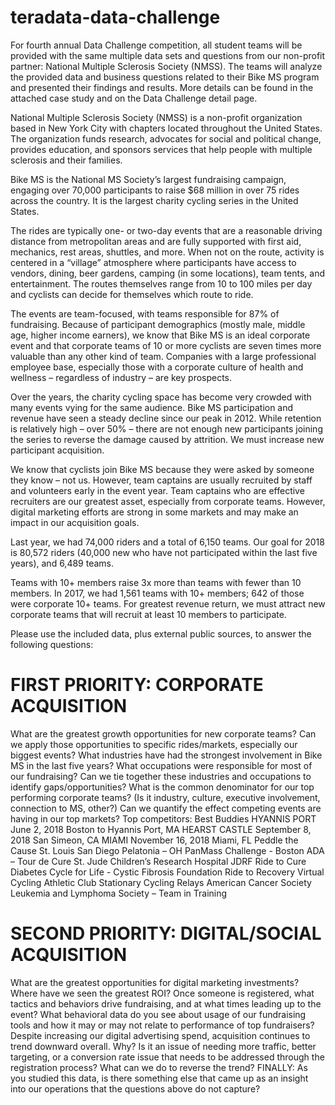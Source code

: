 # teradata-data-challenge

For fourth annual Data Challenge competition, all student teams will be provided with the same multiple data sets and questions from our non-profit partner: National Multiple Sclerosis Society (NMSS). The teams will analyze the provided data and business questions related to their Bike MS program and presented their findings and results. More details can be found in the attached case study and on the Data Challenge detail page.

National Multiple Sclerosis Society (NMSS) is a non-profit organization based in New York City with chapters located throughout the United States. The organization funds research, advocates for social and political change, provides education, and sponsors services that help people with multiple sclerosis and their families.

Bike MS is the National MS Society’s largest fundraising campaign, engaging over 70,000 participants to raise $68 million in over 75 rides across the country. It is the largest charity cycling series in the United States.

The rides are typically one- or two-day events that are a reasonable driving distance from metropolitan areas and are fully supported with first aid, mechanics, rest areas, shuttles, and more. When not on the route, activity is centered in a “village” atmosphere where participants have access to vendors, dining, beer gardens, camping (in some locations), team tents, and entertainment. The routes themselves range from 10 to 100 miles per day and cyclists can decide for themselves which route to ride.

The events are team-focused, with teams responsible for 87% of fundraising. Because of participant demographics (mostly male, middle age, higher income earners), we know that Bike MS is an ideal corporate event and that corporate teams of 10 or more cyclists are seven times more valuable than any other kind of team. Companies with a large professional employee base, especially those with a corporate culture of health and wellness – regardless of industry – are key prospects.

Over the years, the charity cycling space has become very crowded with many events vying for the same audience. Bike MS participation and revenue have seen a steady decline since our peak in 2012. While retention is relatively high – over 50% – there are not enough new participants joining the series to reverse the damage caused by attrition. We must increase new participant acquisition.

We know that cyclists join Bike MS because they were asked by someone they know – not us. However, team captains are usually recruited by staff and volunteers early in the event year. Team captains who are effective recruiters are our greatest asset, especially from corporate teams. However, digital marketing efforts are strong in some markets and may make an impact in our acquisition goals.

Last year, we had 74,000 riders and a total of 6,150 teams. Our goal for 2018 is 80,572 riders (40,000 new who have not participated within the last five years), and 6,489 teams.

Teams with 10+ members raise 3x more than teams with fewer than 10 members. In 2017, we had 1,561 teams with 10+ members; 642 of those were corporate 10+ teams. For greatest revenue return, we must attract new corporate teams that will recruit at least 10 members to participate.

Please use the included data, plus external public sources, to answer the following questions:

# FIRST PRIORITY: CORPORATE ACQUISITION
What are the greatest growth opportunities for new corporate teams?
Can we apply those opportunities to specific rides/markets, especially our biggest events?
What industries have had the strongest involvement in Bike MS in the last five years?
What occupations were responsible for most of our fundraising?
Can we tie together these industries and occupations to identify gaps/opportunities?
What is the common denominator for our top performing corporate teams? (Is it industry, culture, executive involvement, connection to MS, other?)
Can we quantify the effect competing events are having in our top markets? Top competitors:
Best Buddies
HYANNIS PORT June 2, 2018 Boston to Hyannis Port, MA
HEARST CASTLE September 8, 2018 San Simeon, CA
MIAMI November 16, 2018 Miami, FL
Peddle the Cause
St. Louis
San Diego
Pelatonia – OH
PanMass Challenge - Boston
ADA – Tour de Cure
St. Jude Children’s Research Hospital
JDRF Ride to Cure Diabetes
Cycle for Life - Cystic Fibrosis Foundation
Ride to Recovery
Virtual Cycling
Athletic Club Stationary Cycling Relays
American Cancer Society
Leukemia and Lymphoma Society – Team in Training
# SECOND PRIORITY: DIGITAL/SOCIAL ACQUISITION
What are the greatest opportunities for digital marketing investments? Where have we seen the greatest ROI?
Once someone is registered, what tactics and behaviors drive fundraising, and at what times leading up to the event?
What behavioral data do you see about usage of our fundraising tools and how it may or may not relate to performance of top fundraisers?
Despite increasing our digital advertising spend, acquisition continues to trend downward overall. Why? Is it an issue of needing more traffic, better targeting, or a conversion rate issue that needs to be addressed through the registration process? What can we do to reverse the trend?
FINALLY:
As you studied this data, is there something else that came up as an insight into our operations that the questions above do not capture? 
